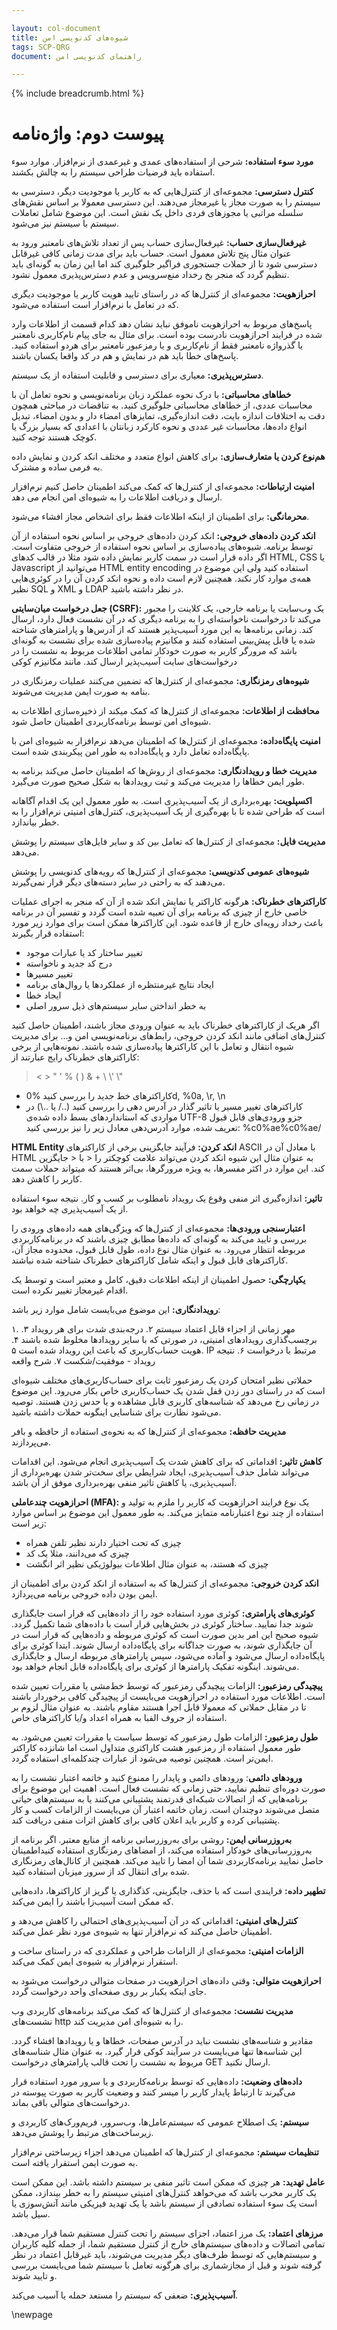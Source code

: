 ```yaml
---

layout: col-document
title: شیوه‌های کدنویسی امن
tags: SCP-QRG
document: راهنمای کدنویسی امن

---
```


{% include breadcrumb.html %}
# پیوست دوم: واژه‌نامه

**مورد سوء استفاده:** شرحی از استفاده‌های عمدی و
  غیرعمدی از نرم‌افزار. موارد سوء استفاده باید
  فرضیات طراحی سیستم را به چالش بکشند.

**کنترل دسترسی:** مجموعه‌ای از کنترل‌هایی که به کاربر یا
  موجودیت دیگر، دسترسی به سیستم را به صورت مجاز یا غیرمجاز می‌دهند.
  این دسترسی معمولا بر اساس نقش‌های سلسله مراتبی یا مجوزهای فردی
  داخل یک نقش است. این موضوع شامل تعاملات سیستم با سیستم نیز می‌شود.

**غیرفعال‌سازی حساب:** غیرفعال‌سازی حساب پس از تعداد تلاش‌های نامعتبر ورود
  به عنوان مثال پنج تلاش معمول است. حساب باید برای مدت زمانی کافی
  غیرقابل دسترسی شود تا از حملات جستجوری فراگیر جلوگیری کند
  اما این زمان به گونه‌ای باید تنظیم گردد که منجر بخ رخداد
  منع‌سرویس و عدم دسترس‌پذیری معمول نشود.

**احرازهویت:** مجموعه‌ای از کنترل‌ها که در راستای تایید هویت
  کاربر یا موجودیت دیگری که در تعامل با نرم‌افزار است استفاده می‌شود.

  پاسخ‌های مربوط به احرازهویت ناموفق نباید نشان دهد کدام قسمت از
  اطلاعات وارد شده در فرایند احرازهویت نادرست بوده است.
  برای مثال به جای پیام نام‌کاربری نامعتبر یا گذرواژه نامعتبر فقط از
  نام‌کاربری و یا رمزعبور نامعتبر برای هردو استفاده کنید.
  پاسخ‌های خطا باید هم در نمایش و هم در کد واقعا یکسان باشند.

**دسترس‌پذیری:** معیاری برای دسترسی و قابلیت استفاده از یک سیستم.

**خطاهای محاسباتی:** با درک نحوه عملکرد زبان برنامه‌نویسی و
  نحوه تعامل آن با محاسبات عددی، از خطاهای محاسباتی جلوگیری کنید.
  به تناقضات در مباحثی همچون دقت به اختلافات اندازه بایت، دقت اندازه‌گیری،
  تمایز‌های امضاء دار و بدون امضاء، تبدیل انواع داده‌ها، محاسبات غیر عددی
  و نحوه کارکرد زبانتان با اعدادی که بسیار بزرگ یا کوچک هستند توجه کنید.

**هم‌نوع کردن یا متعارف‌سازی:** برای کاهش انواع متعدد و مختلف انکد کردن
  و نمایش داده به فرمی ساده و مشترک.

**امنیت ارتباطات:** مجموعه‌ای از کنترل‌ها که کمک می‌کند
  اطمینان حاصل کنیم نرم‌افزار ارسال و دریافت
  اطلاعات را به شیوه‌ای امن انجام می دهد.

**محرمانگی:** برای اطمینان از اینکه اطلاعات فقط برای اشخاص مجاز افشاء می‌شود.

**انکد کردن داده‌های خروجی:**
  انکد کردن داده‌های خروجی بر اساس نحوه استفاده از آن توسط برنامه.
  شیوه‌های پیاده‌سازی بر اساس نحوه استفاده از خروجی متفاوت است.
  اگر داده قرار است در سمت کاربر نمایش داده شود مثلا در قالب کد‌های
  HTML, CSS یا Javascript
  می‌توانید از 
  HTML entity encoding 
  استفاده کنید ولی این موضوع در همه‌ی موارد کار نکند.
  همچنین لازم است داده و نحوه انکد کردن آن را در کوئری‌هایی نظیر
  SQL و XML و LDAP
  در نظر داشته باشید.

**جعل درخواست میان‌سایتی (CSRF):**
  یک وب‌سایت یا برنامه خارجی، یک کلاینت را مجبور می‌کند تا درخواست
  ناخواسته‌ای را به برنامه دیگری که در آن نشست فعال دارد، ارسال کند.
  زمانی برنامه‌ها به این مورد آسیب‌پذیر هستند که از آدرس‌ها و پارامترهای
  شناخته شده یا قابل پیش‌بینی استفاده کنند و مکانیزم پیاده‌سازی شده برای
  نشست به گونه‌ای باشد که مرورگر کاربر به صورت خودکار تمامی اطلاعات مربوط به
  نشست را در درخواست‌های سایت آسیب‌پذیر ارسال کند. مانند مکانیزم کوکی

**شیوه‌های رمزنگاری:** مجموعه‌ای از کنترل‌ها که تضمین می‌کنند
  عملیات رمزنگاری در بنامه به صورت ایمن مدیریت می‌شوند.

**محافظت از اطلاعات:** مجموعه‌ای از کنترل‌ها که
  کمک میکند از ذخیره‌سازی اطلاعات به شیوه‌ای امن
  توسط برنامه‌کاربردی اطمینان حاصل شود.

**امنیت پایگاه‌داده:** مجموعه‌ای از کنترل‌ها که اطمینان می‌دهد
  نرم‌افزار به شیوه‌ای امن با پایگاه‌داده تعامل دارد و
  پایگاه‌داده به طور امن پیکربندی شده است.

**مدیریت خطا و رویدادنگاری:** مجموعه‌ای از روش‌ها که اطمینان حاصل می‌کند
  برنامه به طور ایمن خطاها را مدیریت می‌کند و 
  ثبت رویداد‌ها به شکل صحیح صورت می‌گیرد.

**اکسپلویت:** بهره‌برداری از یک آسیب‌پذیری است.
  به طور معمول این یک اقدام آگاهانه است که طراحی شده تا با بهره‌گیری
  از یک آسیب‌پذیری، کنترل‌های امنیتی نرم‌افزار را به خطر بیاندازد.

**مدیریت فایل:** مجموعه‌ای از کنترل‌ها که تعامل بین کد و
  سایر فایل‌های سیستم را پوشش می‌دهد.

**شیوه‌های عمومی کدنویسی:** مجموعه‌ای از کنترل‌ها که رویه‌های کدنویسی
را پوشش می‌دهند که به راحتی در سایر دسته‌های دیگر قرار نمی‌گیرند.

**کاراکتر‌های خطرناک:** هرگونه کاراکتر یا نمایش انکد شده از آن
  که منجر به اجرای عملیات خاصی خارج از چیزی که برنامه برای آن تعبیه شده است
  گردد و تفسیر آن در برنامه باعث رخداد رویه‌ای خارج از قاعده شود.
  این کاراکتر‌ها ممکن است برای موارد زیر مورد استفاده قرار بگیرند:

  * تغییر ساختار کد یا عبارات موجود
  * درج کد جدید و ناخواسته
  * تغییر مسیرها
  * ایجاد نتایج غیرمنتظره از عملکردها یا روال‌های برنامه
  * ایجاد خطا
  * به خطر انداختن سایر سیستم‌های ذیل سرور اصلی

  اگر هریک از کاراکتر‌های خطرناک باید به عنوان ورودی مجاز باشند،
  اطمینان حاصل کنید کنترل‌های اضافی مانند انکد کردن خروجی، رابط‌های
  برنامه‌نویسی امن و... برای مدیریت شیوه انتقال و تعامل با این کاراکتر‌ها
  پیاده‌سازی شده باشند. نمونه‌هایی از برخی کاراکتر‌های خطرناک رایج عبارتند از:
  > \< \> \" \' % ( ) & + \\ \\\' \\\"
  
  * کاراکتر‌های خط جدید را بررسی کنید
    %0d, %0a, \\r, \\n
  * کاراکتر‌های تغییر مسیر یا تاثیر گذار در آدرس دهی را بررسی کنید
    (../ یا ..\\)
    در مواردی که استانداردهای بسط داده شده‌ی
    UTF-8 
    جزو ورودی‌های قابل قبول تعریف شده، موارد آدرس‌دهی معادل زیر را نیز بررسی کنید:
    %c0%ae%c0%ae/

**HTML Entity انکد کردن:** فرآیند جایگزینی برخی از کاراکتر‌های
  ASCII
  با معادل آن در
  HTML
  به عنوان مثال این شیوه انکد کردن می‌تواند علامت کوچکتر را
  <  با  &lt;
  جایگزین کند. این موارد در اکثر مفسر‌ها، به ویژه مرورگر‌ها،
  بی‌اثر هستند که میتواند حملات سمت کاربر را کاهش دهد.

**تاثیر:** اندازه‌گیری اثر منفی وقوع یک رویداد نامطلوب بر کسب و کار.
  نتیجه سوء استفاده از یک آسیب‌پذیری چه خواهد بود.

**اعتبارسنجی ورودی‌ها:** مجموعه‌ای از کنترل‌ها که ویژگی‌های همه داده‌های ورودی
  را بررسی و تایید می‌کند به گونه‌ای که داده‌ها مطابق چیزی باشند که
  در برنامه‌کاربردی مربوطه انتظار می‌رود. به عنوان مثال نوع داده، طول
  قابل قبول، محدوده مجاز آن، کاراکتر‌های قابل قبول و اینکه
  شامل کاراکتر‌های خطرناک شناخته شده نباشند.

**یکپارچگی:** حصول اطمینان از اینکه اطلاعات دقیق، کامل
  و معتبر است و توسط یک اقدام غیرمجاز تغییر نکرده است.

**رویدادنگاری:** این موضوع می‌بایست شامل موارد زیر باشد:

  ۱. مهر زمانی از اجزاء قابل اعتماد سیستم
  ۲. درجه‌بندی شدت برای هر رویداد
  ۳. برچسب‌گذاری رویداد‌های امنیتی، در صورتی که با سایر رویدادها مخلوط شده باشند
  ۴. هویت حساب‌کاربری که باعث این رویداد شده است
  ۵. IP مرتبط با درخواست
  ۶. نتیجه رویداد - موفقیت/شکست
  ۷. شرح واقعه

  حملاتی نظیر امتحان کردن یک رمزعبور ثابت برای حساب‌کاربری‌های مختلف
  شیوه‌ای است که در راستای دور زدن قفل شدن یک حساب‌کاربری خاص بکار می‌رود.
  این موضوع در زمانی رخ می‌دهد که شناسه‌های کاربری قابل مشاهده و یا حدس زدن هستند.
  توصیه می‌شود نظارت برای شناسایی اینگونه حملات داشته باشید.

**مدیریت حافظه:** مجموعه‌ای از کنترل‌ها که به نحوه‌ی 
استفاده از حافظه و بافر می‌پردازند.

**کاهش تاثیر:** اقداماتی که برای کاهش شدت یک آسیب‌پذیری انجام می‌شود.
  این اقدامات می‌تواند شامل حذف آسیب‌پذیری، ایجاد شرایطی برای سخت‌تر شدن
  بهره‌برداری از آسیب‌پذیری، یا کاهش تاثیر منفی بهره‌برداری موفق از آن باشد.

**احرازهویت چندعاملی (MFA):** یک نوع فرایند احرازهویت که
  کاربر را ملزم به تولید و استفاده از چند نوع اعتبارنامه متمایز می‌کند.
  به طور معمول این موضوع بر اساس موارد زیر است:

  * چیزی که تحت اختیار دارند نظیر تلفن همراه
  * چیزی که می‌دانند، مثلا یک کد
  * چیزی که هستند، به عنوان مثال اطلاعات بیولوژیکی نظیر اثر انگشت

**انکد کردن خروجی:** مجموعه‌ای از کنترل‌ها که به استفاده از انکد کردن
  برای اطمینان از ایمن بودن داده خروجی برنامه می‌پردازد.

**کوئری‌های پارامتری:**
  کوئری مورد استفاده خود را از داده‌هایی که قرار است جایگذاری شوند جدا نمایید.
  ساختار کوئری در بخش‌هایی قرار است با داده‌های شما تکمیل گردد.
  شیوه صحیح این امر بدین صورت است که کوئری مربوطه و داده‌هایی که قرار است
  در آن جایگذاری شوند، به صورت جداگانه برای پایگاه‌داده ارسال شوند.
  ابتدا کوئری برای پایگاه‌داده ارسال می‌شود و آماده می‌شود، سپس پارامتر‌های مربوطه
  ارسال و جایگذاری می‌شوند. اینگونه تفکیک پارامتر‌ها از کوئری برای پایگاه‌داده
  قابل انجام خواهد بود.

**پیچیدگی رمزعبور:** 
  الزامات پیچیدگی رمزعبور که توسط خط‌مشی یا مقررات تعیین شده است.
  اطلاعات مورد استفاده در احرازهویت می‌بایست از پیچیدگی کافی برخوردار باشند
  تا در مقابل حملاتی که معمولا قابل اجرا هستند مقاوم باشند.
  به عنوان مثال لزوم بر استفاده از حروف الفبا به همراه اعداد و/یا کاراکتر‌های خاص.

**طول رمزعبور:** الزامات طول رمزعبور که توسط سیاست یا مقررات تعیین می‌شود.
  به طور معمول استفاده از رمزعبور هشت کاراکتری متداول است اما شانزده 
  کاراکتر ایمن‌تر است. همچنین توصیه می‌شود از عبارات چندکلمه‌ای استفاده گردد.

**ورود‌های دائمی**: ورودهای دائمی و پایدار را ممنوع کنید و
  خاتمه اعتبار نشست را به صورت دوره‌ای تنظیم نمایید، حتی زمانی که نشست فعال است.
  اهمیت این موضوع برای برنامه‌هایی که از اتصالات شبکه‌ای قدرتمند پشتیبانی می‌کنند یا
  به سیستم‌های حیاتی متصل می‌شوند دوچندان است.
  زمان خاتمه اعتبار آن می‌بایست از الزامات کسب و کار پشتیبانی کرده و کاربر
  باید اعلان کافی برای کاهش اثرات منفی دریافت کند.

**به‌روزرسانی ایمن:** روشی برای به‌روزرسانی برنامه از منابع معتبر.
  اگر برنامه از به‌روزرسانی‌های خودکار استفاده می‌کند، از امضاهای رمزنگاری
  استفاده کنیداطمینان حاصل نمایید برنامه‌کاربردی شما آن امضا را تایید می‌کند.
  همچنین از کانال‌های رمزنگاری شده برای انتقال کد از سرور میزبان استفاده کنید.

**تطهیر داده:** فرایندی است که
  با حذف، جایگزینی، کذگذاری یا گریز از کاراکترها، داده‌هایی که
  ممکن است آسیب‌زا باشند را ایمن می‌کند.

**کنترل‌های امنیتی:** اقداماتی که در آن
  آسیب‌پذیری‌های احتمالی را کاهش می‌دهد و اطمینان حاصل می‌کند
  که نرم‌افزار تنها به شیوه‌ی مورد نظر عمل می‌کند.

**الزامات امنیتی:** مجموعه‌ای از
  الزامات طراحی و عملکردی که در راستای ساخت و
  استقرار نرم‌افزار به شیوه‌ی ایمن کمک می‌کند.

**احرازهویت متوالی:**
  وقتی داده‌های احرازهویت در صفحات متوالی درخواست 
  می‌شود به جای اینکه یکبار بر روی صفحه‌ای واحد درخواست گردد.

**مدیریت نشست:** مجموعه‌ای از کنترل‌ها که کمک می‌کند
  برنامه‌های کاربردی وب نشست‌های 
  http
  را به شیوه‌ای امن مدیریت کند.

  مقادیر و شناسه‌های نشست نباید در آدرس صفحات، خطاها
  و یا رویداد‌ها افشاء گردد. این شناسه‌ها تنها می‌بایست در سرآیند کوکی
  قرار گیرد. به عنوان مثال شناسه‌های مربوط به نشست را
  تحت قالب پارامتر‌های درخواست
  GET
  ارسال نکنید.

**داده‌های وضعیت:** داده‌هایی که توسط برنامه‌کاربردی و یا سرور
  مورد استفاده قرار می‌گیرند تا ارتباط پایدار کاربر را میسر کنند و
  وضعیت کاربر به صورت پیوسته در درخواست‌های متوالی باقی بماند.

**سیستم:** یک اصطلاح عمومی که سیستم‌عامل‌ها، وب‌سرور، فریم‌ورک‌های کاربردی
  و زیرساخت‌های مرتبط را پوشش می‌دهد.

**تنظیمات سیستم:** مجموعه‌ای از کنترل‌ها که اطمینان می‌دهد
  اجزاء زیرساختی نرم‌افزار به صورت ایمن استقرار یافته است.

**عامل تهدید:** هر چیزی که ممکن است تاثیر منفی بر سیستم داشته باشد.
  این ممکن است یک کاربر مخرب باشد که می‌خواهد کنترل‌های امنیتی سیستم را
  به خطر بیندازد، ممکن است یک سوء استفاده تصادفی از سیستم باشد یا
  یک تهدید فیزیکی مانند آتش‌سوزی یا سیل باشد.

**مرز‌های اعتماد:** یک مرز اعتماد، اجزای سیستم را
  تحت کنترل مستقیم شما قرار می‌دهد. تمامی اتصالات و داده‌های سیستم‌های خارج
  از کنترل مستقیم شما، از جمله کلیه کاربران و سیستم‌هایی که توسط طرف‌های دیگر
  مدیریت می‌شوند، باید غیرقابل اعتماد در نظر گرفته شوند و قبل از مجازشماری برای
  هرگونه تعامل با سیستم شما می‌بایست بررسی و تایید شوند.

**آسیب‌پذیری:** ضعفی که سیستم را مستعد حمله یا آسیب می‌کند.

\newpage
